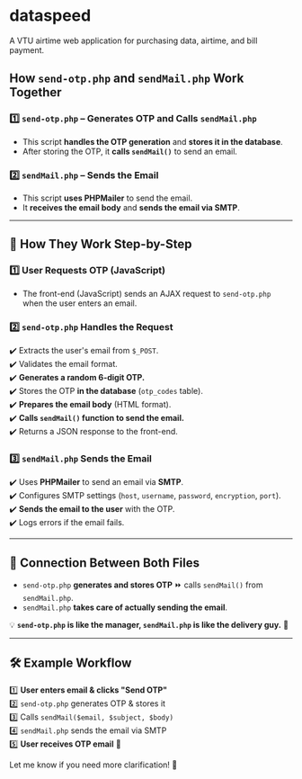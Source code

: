 # dataspeed
 A VTU airtime web application for purchasing data, airtime, and bill payment.

## **How `send-otp.php` and `sendMail.php` Work Together**  

### **1️⃣ `send-otp.php` – Generates OTP and Calls `sendMail.php`**
- This script **handles the OTP generation** and **stores it in the database**.
- After storing the OTP, it **calls `sendMail()`** to send an email.

### **2️⃣ `sendMail.php` – Sends the Email**
- This script **uses PHPMailer** to send the email.
- It **receives the email body** and **sends the email via SMTP**.

---

## **📌 How They Work Step-by-Step**
### **1️⃣ User Requests OTP (JavaScript)**
- The front-end (JavaScript) sends an AJAX request to `send-otp.php` when the user enters an email.

### **2️⃣ `send-otp.php` Handles the Request**
✔️ Extracts the user's email from `$_POST`.  
✔️ Validates the email format.  
✔️ **Generates a random 6-digit OTP.**  
✔️ Stores the OTP **in the database** (`otp_codes` table).  
✔️ **Prepares the email body** (HTML format).  
✔️ **Calls `sendMail()` function to send the email.**  
✔️ Returns a JSON response to the front-end.

### **3️⃣ `sendMail.php` Sends the Email**
✔️ Uses **PHPMailer** to send an email via **SMTP**.  
✔️ Configures SMTP settings (`host`, `username`, `password`, `encryption`, `port`).  
✔️ **Sends the email to the user** with the OTP.  
✔️ Logs errors if the email fails.  

---

## **🔗 Connection Between Both Files**
- `send-otp.php` **generates and stores OTP** ⏩ calls `sendMail()` from `sendMail.php`.
- `sendMail.php` **takes care of actually sending the email**.

💡 **`send-otp.php` is like the manager, `sendMail.php` is like the delivery guy.** 🚀  

---

## **🛠 Example Workflow**
1️⃣ **User enters email & clicks "Send OTP"**  
2️⃣ `send-otp.php` generates OTP & stores it  
3️⃣ Calls `sendMail($email, $subject, $body)`  
4️⃣ `sendMail.php` sends the email via SMTP  
5️⃣ **User receives OTP email** 🎉  

Let me know if you need more clarification! 🚀